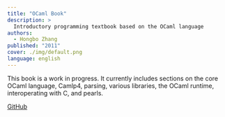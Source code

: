 ```yaml
---
title: "OCaml Book"
description: >
  Introductory programming textbook based on the OCaml language
authors:
  - Hongbo Zhang
published: "2011"
cover: ./img/default.png
language: english
---
```


This book is a work in progress. It currently includes sections on the
core OCaml language, Camlp4, parsing, various libraries, the OCaml
runtime, interoperating with C, and pearls.

[GitHub](https://github.com/bobzhang/ocaml-book)